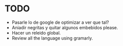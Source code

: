 TODO
====
- Pasarle lo de google de optimizar a ver que tal?
- Aniadir negritas y quitar algunos embebidos please.
- Hacer un releido global.
- Review all the language using gramarly.

